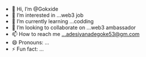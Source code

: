 - 👋 Hi, I’m @Gokxide
- 👀 I’m interested in ...web3 job
- 🌱 I’m currently learning ...codding
- 💞️ I’m looking to collaborate on ...web3 ambassador
- 📫 How to reach me ...adesiyanadegoke53@gm.com
- 😄 Pronouns: ...
- ⚡ Fun fact: ...

<!---
Gokxide/Gokxide is a ✨ special ✨ repository because its `README.md` (this file) appears on your GitHub profile.
You can click the Preview link to take a look at your changes.
--->
